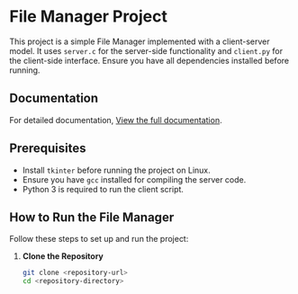# File Manager Project

This project is a simple File Manager implemented with a client-server model. It uses `server.c` for the server-side functionality and `client.py` for the client-side interface. Ensure you have all dependencies installed before running.

## Documentation

For detailed documentation, [View the full documentation](https://apillai03.github.io/Certificates/OS.pdf).

## Prerequisites

- Install `tkinter` before running the project on Linux.
- Ensure you have `gcc` installed for compiling the server code.
- Python 3 is required to run the client script.

## How to Run the File Manager

Follow these steps to set up and run the project:

1. **Clone the Repository**
   ```bash
   git clone <repository-url>
   cd <repository-directory>
